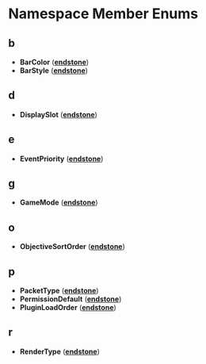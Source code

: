 
# Namespace Member Enums



## b

* **BarColor** ([**endstone**](namespaceendstone.md))
* **BarStyle** ([**endstone**](namespaceendstone.md))


## d

* **DisplaySlot** ([**endstone**](namespaceendstone.md))


## e

* **EventPriority** ([**endstone**](namespaceendstone.md))


## g

* **GameMode** ([**endstone**](namespaceendstone.md))


## o

* **ObjectiveSortOrder** ([**endstone**](namespaceendstone.md))


## p

* **PacketType** ([**endstone**](namespaceendstone.md))
* **PermissionDefault** ([**endstone**](namespaceendstone.md))
* **PluginLoadOrder** ([**endstone**](namespaceendstone.md))


## r

* **RenderType** ([**endstone**](namespaceendstone.md))




